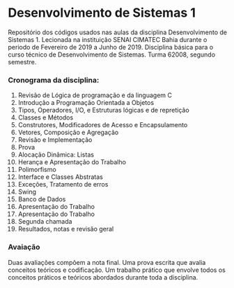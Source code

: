 # Desenvolvimento de Sistemas 1
Repositório dos códigos usados nas aulas da disciplina Desenvolvimento de Sistemas 1. Lecionada na instituição SENAI CIMATEC Bahia durante o periodo de Fevereiro de 2019 a Junho de 2019. Disciplina básica para o curso técnico de Desenvolvimento de Sistemas. Turma 62008, segundo semestre.  

### Cronograma da disciplina:  

1. Revisão de Lógica de programação e da linguagem C  
2. Introdução a Programação Orientada a Objetos  
3. Tipos, Operadores, I/O, e Estruturas lógicas e de repretição  
4. Classes e Métodos  
5. Construtores, Modificadores de Acesso e Encapsulamento  
6. Vetores, Composição e Agregação  
7. Revisão e Implementação  
8. Prova  
9. Alocação Dinâmica: Listas  
10. Herança e Apresentação do Trabalho  
11. Polimorfismo  
12. Interface e Classes Abstratas  
13. Exceções, Tratamento de erros  
14. Swing  
15. Banco de Dados  
16. Apresentação do Trabalho  
17. Apresentação do Trabalho  
18. Segunda chamada  
19. Resultados, notas e revisão geral  

### Avaiação  
Duas avaliações compõem a nota final. Uma prova escrita que avalia conceitos teóricos e codificação. Um trabalho prático que envolve todos os conceitos práticos e teóricos abordados durante toda a disciplina.
